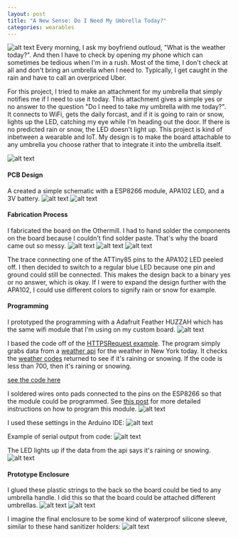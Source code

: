 ```yaml
---
layout: post
title: "A New Sense: Do I Need My Umbrella Today?"
categories: wearables
---
```


![alt text](/images/wearables/umbrella_light/umbrella_light.jpg)
Every morning, I ask my boyfriend outloud, "What is the weather today?". And then I have to check by opening my phone which can sometimes be tedious when I'm in a rush. Most of the time, I don't check at all and don't bring an umbrella when I need to. Typically, I get caught in the rain and have to call an overpriced Uber.

For this project, I tried to make an attachment for my umbrella that simply notifies me if I need to use it today. This attachment gives a simple yes or no answer to the question "Do I need to take my umbrella with me today?". It connects to WiFi, gets the daily forcast, and if it is going to rain or snow, lights up the LED, catching my eye while I'm heading out the door. If there is no predicted rain or snow, the LED doesn't light up.
This project is kind of inbetween a wearable and IoT. My design is to make the board attachable to any umbrella you choose rather that to integrate it into the umbrella itself.

![alt text](/images/wearables/umbrella_light/umbrella_light2.jpg)

#### PCB Design ####
A created a simple schematic with a ESP8266 module, APA102 LED, and a 3V battery.
![alt text](/images/wearables/umbrella_light/umbrella_light_sch.png)
![alt text](/images/wearables/umbrella_light/umbrella_light_board.png)

#### Fabrication Process ####
I fabricated the board on the Othermill. I had to hand solder the components on the board because I couldn't find solder paste. That's why the board came out so messy.
![alt text](/images/wearables/umbrella_light/umbrella_light_milling.jpg)
![alt text](/images/wearables/umbrella_light/umbrella_light_pcb.jpg)
![alt text](/images/wearables/umbrella_light/umbrella_light_soldering.jpg)

The trace connecting one of the ATTiny85 pins to the APA102 LED peeled off. I then decided to switch to a regular blue LED because one pin and ground could still be connected. This makes the design back to a binary yes or no answer, which is okay. If I were to expand the design further with the APA102, I could use different colors to signify rain or snow for example.

#### Programming ####
I prototyped the programming with a Adafruit Feather HUZZAH which has the same wifi module that I'm using on my custom board.
![alt text](/images/wearables/umbrella_light/umbrella_light_feather.jpg)

I based the code off of the [HTTPSRequest example](https://github.com/esp8266/Arduino/blob/master/libraries/ESP8266WiFi/examples/HTTPSRequest/HTTPSRequest.ino). The program simply grabs data from a [weather api](https://www.weatherbit.io/api/weather-forecast-16-day) for the weather in New York today. It checks the [weather codes](https://www.weatherbit.io/api/codes) returned to see if it's raining or snowing. If the code is less than 700, then it's raining or snowing.

[see the code here](https://github.com/jirrian/umbrella_light/blob/master/umbrella_light_prototype.ino)

I soldered wires onto pads connected to the pins on the ESP8266 so that the module could be programmed. See [this post](http://blog.jzhong.today/electronicrituals/Digital-Amulet-Programming/) for more detailed instructions on how to program this module.
![alt text](/images/wearables/umbrella_light/umbrella_light_prog.jpg)

I used these settings in the Arduino IDE:
![alt text](/images/wearables/umbrella_light/arduinoide.png)

Example of serial output from code:
![alt text](/images/wearables/umbrella_light/serial.png)

The LED lights up if the data from the api says it's raining or snowing.
![alt text](/images/wearables/umbrella_light/umbrella_light_board.jpg)

#### Prototype Enclosure ####
I glued these plastic strings to the back so the board could be tied to any umbrella handle. I did this so that the board could be attached different umbrellas.
![alt text](/images/wearables/umbrella_light/umbrella_light_enclosure_proto1.jpg)
![alt text](/images/wearables/umbrella_light/umbrella_light_enclosure_proto2.jpg)

I imagine the final enclosure to be some kind of waterproof silicone sleeve, similar to these hand sanitizer holders:
![alt text](/images/wearables/umbrella_light/enclosure_example.jpg)

